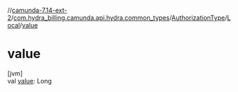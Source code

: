 //[camunda-7.14-ext-2](../../../../index.md)/[com.hydra_billing.camunda.api.hydra.common_types](../../index.md)/[AuthorizationType](../index.md)/[Local](index.md)/[value](value.md)

# value

[jvm]\
val [value](value.md): Long
